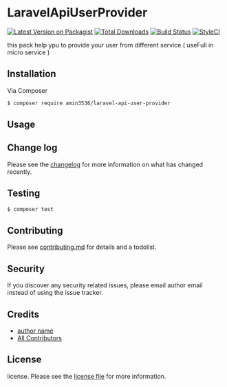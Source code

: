 # LaravelApiUserProvider

[![Latest Version on Packagist][ico-version]][link-packagist]
[![Total Downloads][ico-downloads]][link-downloads]
[![Build Status][ico-travis]][link-travis]
[![StyleCI][ico-styleci]][link-styleci]

this pack help ypu to provide your user from different service  ( useFull in micro service )
## Installation

Via Composer

``` bash
$ composer require amin3536/laravel-api-user-provider
```

## Usage

## Change log

Please see the [changelog](changelog.md) for more information on what has changed recently.

## Testing

``` bash
$ composer test
```

## Contributing

Please see [contributing.md](contributing.md) for details and a todolist.

## Security

If you discover any security related issues, please email author email instead of using the issue tracker.

## Credits

- [author name][link-author]
- [All Contributors][link-contributors]

## License

license. Please see the [license file](license.md) for more information.

[ico-version]: https://img.shields.io/packagist/v/amin3536/laravel-api-user-provider.svg?style=flat-square
[ico-downloads]: https://img.shields.io/packagist/dt/amin3536/laravel-api-user-provider.svg?style=flat-square
[ico-travis]: https://img.shields.io/travis/amin3536/laravel-api-user-provider/master.svg?style=flat-square
[ico-styleci]: https://styleci.io/repos/12345678/shield

[link-packagist]: https://packagist.org/packages/amin3536/laravel-api-user-provider
[link-downloads]: https://packagist.org/packages/amin3536/laravel-api-user-provider
[link-travis]: https://travis-ci.org/amin3536/laravel-api-user-provider
[link-styleci]: https://styleci.io/repos/12345678
[link-author]: https://github.com/amin3536
[link-contributors]: ../../contributors
